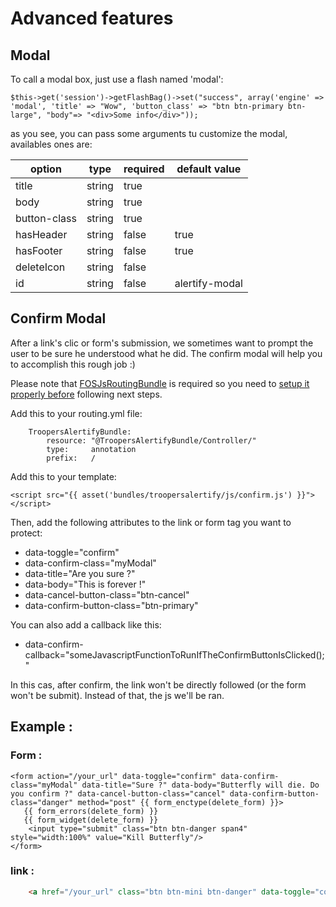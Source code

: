 # Advanced features

## Modal

To call a modal box, just use a flash named 'modal':

    $this->get('session')->getFlashBag()->set("success", array('engine' => 'modal', 'title' => "Wow", 'button_class' => "btn btn-primary btn-large", "body"=> "<div>Some info</div>"));

as you see, you can pass some arguments tu customize the modal, availables ones are:

|option      |type  |required|default value |
|------------|------|--------|--------------|
|title       |string| true   |              |
|body        |string| true   |              |
|button-class|string| true   |              |
|hasHeader   |string| false  | true         |
|hasFooter   |string| false  | true         |
|deleteIcon  |string| false  |              |
|id          |string| false  |alertify-modal|


## Confirm Modal

After a link's clic or form's submission, we sometimes want to prompt the user to be sure he understood what he did.
The confirm modal will help you to accomplish this rough job :)

Please note that [FOSJsRoutingBundle](https://github.com/FriendsOfSymfony/FOSJsRoutingBundle/blob/master/Resources/doc/index.md#installation)
is required so you need to [setup it properly before](https://github.com/FriendsOfSymfony/FOSJsRoutingBundle/blob/master/Resources/doc/index.md#installation) following next steps.

Add this to your routing.yml file:

```
    TroopersAlertifyBundle:
        resource: "@TroopersAlertifyBundle/Controller/"
        type:     annotation
        prefix:   /
```

Add this to your template:

    <script src="{{ asset('bundles/troopersalertify/js/confirm.js') }}"></script>

Then, add the following attributes to the link or form tag you want to protect:

- data-toggle="confirm"
- data-confirm-class="myModal"
- data-title="Are you sure ?"
- data-body="This is forever !"
- data-cancel-button-class="btn-cancel"
- data-confirm-button-class="btn-primary"

You can also add a callback like this:

- data-confirm-callback="someJavascriptFunctionToRunIfTheConfirmButtonIsClicked();"

In this cas, after confirm, the link won't be directly followed (or the form won't be submit).
Instead of that, the js we'll be ran.

## Example :

### Form :

    <form action="/your_url" data-toggle="confirm" data-confirm-class="myModal" data-title="Sure ?" data-body="Butterfly will die. Do you confirm ?" data-cancel-button-class="cancel" data-confirm-button-class="danger" method="post" {{ form_enctype(delete_form) }}>
       {{ form_errors(delete_form) }}
       {{ form_widget(delete_form) }}
        <input type="submit" class="btn btn-danger span4" style="width:100%" value="Kill Butterfly"/>
    </form>

### link :

```html
    <a href="/your_url" class="btn btn-mini btn-danger" data-toggle="confirm" data-title="Are you sure ?" data-body="Kittens will suffer ! Do you confirm ?" data-cancel-button-class="cancel" data-confirm-button-class="danger">Burn some cats</a>
```
